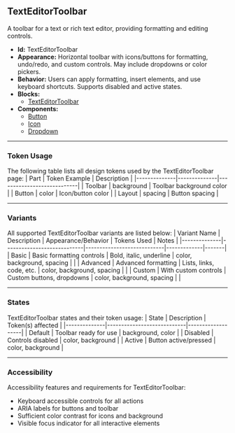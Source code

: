 ## TextEditorToolbar
A toolbar for a text or rich text editor, providing formatting and editing controls.
- **Id:** TextEditorToolbar
- **Appearance:** Horizontal toolbar with icons/buttons for formatting, undo/redo, and custom controls. May include dropdowns or color pickers.
- **Behavior:** Users can apply formatting, insert elements, and use keyboard shortcuts. Supports disabled and active states.
- **Blocks:**
  - [TextEditorToolbar](../blocks/TextEditorToolbar.md)
- **Components:**
  - [Button](../components/Button.md)
  - [Icon](../components/Icon.md)
  - [Dropdown](../components/Dropdown.md)

---

### Token Usage
The following table lists all design tokens used by the TextEditorToolbar page:
| Part         | Token Example | Description                |
|--------------|--------------|----------------------------|
| Toolbar      | background   | Toolbar background color   |
| Button       | color        | Icon/button color          |
| Layout       | spacing      | Button spacing             |

---

### Variants
All supported TextEditorToolbar variants are listed below:
| Variant Name | Description                | Appearance/Behavior         | Tokens Used | Notes |
|--------------|----------------------------|----------------------------|-------------|-------|
| Basic        | Basic formatting controls  | Bold, italic, underline    | color, background, spacing | |
| Advanced     | Advanced formatting        | Lists, links, code, etc.   | color, background, spacing | |
| Custom       | With custom controls       | Custom buttons, dropdowns  | color, background, spacing | |

---

### States
TextEditorToolbar states and their token usage:
| State        | Description                | Token(s) affected |
|--------------|----------------------------|-------------------|
| Default      | Toolbar ready for use      | background, color |
| Disabled     | Controls disabled          | color, background |
| Active       | Button active/pressed      | color, background |

---

### Accessibility
Accessibility features and requirements for TextEditorToolbar:
- Keyboard accessible controls for all actions
- ARIA labels for buttons and toolbar
- Sufficient color contrast for icons and background
- Visible focus indicator for all interactive elements
